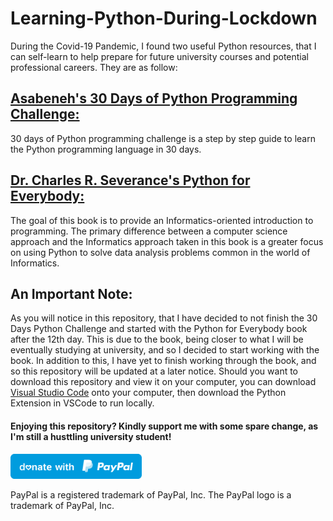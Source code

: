# Learning-Python-During-Lockdown
During the Covid-19 Pandemic, I found two useful Python resources, that I can self-learn to help prepare for future university courses and potential professional careers. They are as follow:
## [Asabeneh's 30 Days of Python Programming Challenge:](https://github.com/Asabeneh/30-Days-Of-Python)
  30 days of Python programming challenge is a step by step guide to learn the Python programming language in 30 days. 
## [Dr. Charles R. Severance's Python for Everybody:](https://www.py4e.com/book.php)
  The goal of this book is to provide an Informatics-oriented introduction to programming. The primary difference between a computer science approach and the Informatics approach taken in this book is a greater focus on using Python to solve data analysis problems common in the world of Informatics.
## An Important Note:
  As you will notice in this repository, that I have decided to not finish the 30 Days Python Challenge and started with the Python for Everybody book after the 12th day. This is due to the book, being closer to what I will be eventually studying at university, and so I decided to start working with the book. In addition to this, I have yet to finish working through the book, and so this repository will be updated at a later notice.
  Should you want to download this repository and view it on your computer, you can download [Visual Studio Code](https://code.visualstudio.com) onto your computer, then download the Python Extension in VSCode to run locally.
  
#### Enjoying this repository? Kindly support me with some spare change, as I'm still a husttling university student!
  <a href="https://www.paypal.me/thientran2702"><img src="blue.svg" height="40"></a>  
<p>PayPal is a registered trademark of PayPal, Inc. The PayPal logo is a trademark of PayPal, Inc.</p>

